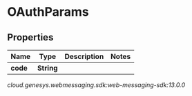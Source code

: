 # OAuthParams


## Properties

| Name | Type | Description | Notes |
| ------------ | ------------- | ------------- | ------------- |
| **code** | **String** |  |  |




_cloud.genesys.webmessaging.sdk:web-messaging-sdk:13.0.0_
